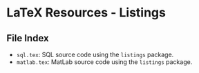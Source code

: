 # LaTeX Resources - Listings

## File Index

* `sql.tex`: SQL source code using the `listings` package.
* `matlab.tex`: MatLab source code using the `listings` package.
